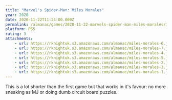 ```yaml
---
title: "Marvel's Spider-Man: Miles Morales"
year: 2020
date: 2020-11-22T11:24:00.000Z
permalink: /almanac/games/2020-11-22-marvels-spider-man-miles-morales/index.html
platform: PS5
rating: 3
attachments: 
    - url: https://rknightuk.s3.amazonaws.com/almanac/miles-morales-6.jpg
    - url: https://rknightuk.s3.amazonaws.com/almanac/miles-morales-7.jpg
    - url: https://rknightuk.s3.amazonaws.com/almanac/miles-morales-4.jpg
    - url: https://rknightuk.s3.amazonaws.com/almanac/miles-morales-5.jpg
    - url: https://rknightuk.s3.amazonaws.com/almanac/miles-morales-2.jpg
    - url: https://rknightuk.s3.amazonaws.com/almanac/miles-morales-3.jpg
    - url: https://rknightuk.s3.amazonaws.com/almanac/miles-morales-1.jpg
---
```


This is a lot shorter than the first game but that works in it's favour: no more sneaking as MJ or doing dumb circuit board puzzles.